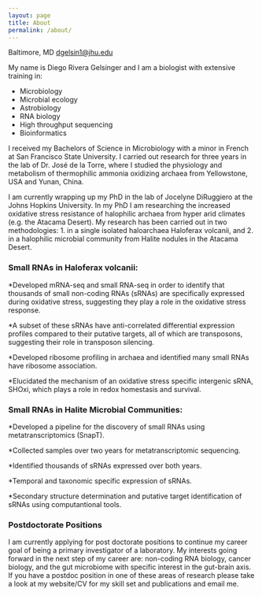 ```yaml
---
layout: page
title: About
permalink: /about/
---
```


Baltimore, MD dgelsin1@jhu.edu

My name is Diego Rivera Gelsinger and I am a biologist with extensive training in:
* Microbiology
* Microbial ecology
* Astrobiology
* RNA biology
* High throughput sequencing
* Bioinformatics

I received my Bachelors of Science in Microbiology with a minor in French at San Francisco State University. I carried out research for three years in the lab of Dr. José de la Torre, where I studied the physiology and metabolism of thermophilic ammonia oxidizing archaea from Yellowstone, USA and Yunan, China. 

I am currently wrapping up my PhD in the lab of Jocelyne DiRuggiero at the Johns Hopkins University. In my PhD I am researching the increased oxidative stress resistance of halophilic archaea from hyper arid climates (e.g. the Atacama Desert). My research has been carried out in two methodologies: 1. in a single isolated haloarchaea Haloferax volcanii, and 2. in a halophilic microbial community from Halite nodules in the Atacama Desert. 

### Small RNAs in Haloferax volcanii:

*Developed mRNA-seq and small RNA-seq in order to identify that thousands of small non-coding RNAs (sRNAs) are specifically expressed during oxidative stress, suggesting they play a role in the oxidative stress response. 

*A subset of these sRNAs have anti-correlated differential expression profiles compared to their putative targets, all of which are transposons, suggesting their role in transposon silencing.

*Developed ribosome profiling in archaea and identified many small RNAs have ribosome association.

*Elucidated the mechanism of an oxidative stress specific intergenic sRNA, SHOxi, which plays a role in redox homestasis and survival.

### Small RNAs in Halite Microbial Communities:

*Developed a pipeline for the discovery of small RNAs using metatranscriptomics (SnapT).

*Collected samples over two years for metatranscriptomic sequencing.

*Identified thousands of sRNAs expressed over both years.

*Temporal and taxonomic specific expression of sRNAs.

*Secondary structure determination and putative target identification of sRNAs using computantional tools.

### Postdoctorate Positions
I am currently applying for post doctorate positions to continue my career goal of being a primary investigator of a laboratory. My interests going forward in the next step of my career are: non-coding RNA biology, cancer biology, and the gut microbiome with specific interest in the gut-brain axis. If you have a postdoc position in one of these areas of research please take a look at my website/CV for my skill set and publications and email me.
